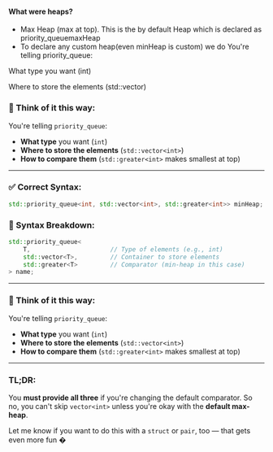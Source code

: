 #### What were heaps?
- Max Heap (max at top). This is the by default Heap which is declared as priority_queue<int>maxHeap
- To declare any custom heap(even minHeap is custom) we do
You're telling priority_queue:

What type you want (int)

Where to store the elements (std::vector<int>)

### 🧠 Think of it this way:
You're telling `priority_queue`:
- **What type** you want (`int`)
- **Where to store the elements** (`std::vector<int>`)
- **How to compare them** (`std::greater<int>` makes smallest at top)

---

### ✅ Correct Syntax:
```cpp
std::priority_queue<int, std::vector<int>, std::greater<int>> minHeap;
```

### 📘 Syntax Breakdown:

```cpp
std::priority_queue<
    T,                      // Type of elements (e.g., int)
    std::vector<T>,         // Container to store elements
    std::greater<T>         // Comparator (min-heap in this case)
> name;
```

---

### 🧠 Think of it this way:
You're telling `priority_queue`:
- **What type** you want (`int`)
- **Where to store the elements** (`std::vector<int>`)
- **How to compare them** (`std::greater<int>` makes smallest at top)

---

### TL;DR:
You **must provide all three** if you're changing the default comparator. So no, you can't skip `vector<int>` unless you're okay with the **default max-heap**.

Let me know if you want to do this with a `struct` or `pair`, too — that gets even more fun �